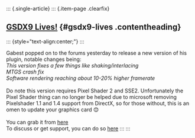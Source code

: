 ::: {.single-article}
::: {.item-page .clearfix}
## [GSDX9 Lives!](/137-gsdx9-lives.html) {#gsdx9-lives .contentheading}

::: {style="text-align:center;"}
:::

Gabest popped on to the forums yesterday to release a new version of his
plugin, notable changes being:\
*This version fixes a few things like shaking/interlacing\
MTGS crash fix\
Software rendering reaching about 10-20% higher framerate*\
\
Do note this version requires Pixel Shader 2 and SSE2. Unfortunately the
Pixel Shader thing can no longer be helped due to microsoft removing
Pixelshader 1.1 and 1.4 support from DirectX, so for those without, this
is an omen to update your graphics card
😊\
\
You can grab it from [here](/download/viewcategory/38-plugins.html)\
To discuss or get support, you can do so
[here](http://forums.pcsx2.net/Thread-GSdx)
:::
:::
